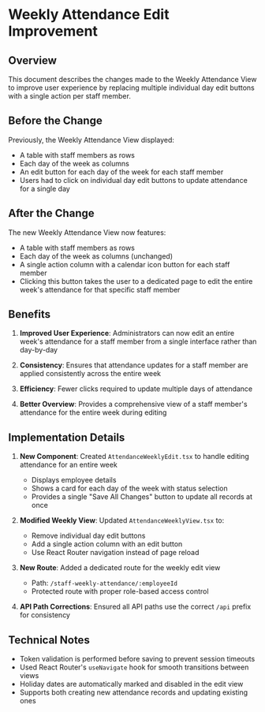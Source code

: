 # Weekly Attendance Edit Improvement

## Overview

This document describes the changes made to the Weekly Attendance View to improve user experience by replacing multiple individual day edit buttons with a single action per staff member.

## Before the Change

Previously, the Weekly Attendance View displayed:
- A table with staff members as rows
- Each day of the week as columns
- An edit button for each day of the week for each staff member
- Users had to click on individual day edit buttons to update attendance for a single day

## After the Change

The new Weekly Attendance View now features:
- A table with staff members as rows
- Each day of the week as columns (unchanged)
- A single action column with a calendar icon button for each staff member
- Clicking this button takes the user to a dedicated page to edit the entire week's attendance for that specific staff member

## Benefits

1. **Improved User Experience**: Administrators can now edit an entire week's attendance for a staff member from a single interface rather than day-by-day

2. **Consistency**: Ensures that attendance updates for a staff member are applied consistently across the entire week

3. **Efficiency**: Fewer clicks required to update multiple days of attendance

4. **Better Overview**: Provides a comprehensive view of a staff member's attendance for the entire week during editing

## Implementation Details

1. **New Component**: Created `AttendanceWeeklyEdit.tsx` to handle editing attendance for an entire week
   - Displays employee details
   - Shows a card for each day of the week with status selection
   - Provides a single "Save All Changes" button to update all records at once

2. **Modified Weekly View**: Updated `AttendanceWeeklyView.tsx` to:
   - Remove individual day edit buttons
   - Add a single action column with an edit button
   - Use React Router navigation instead of page reload

3. **New Route**: Added a dedicated route for the weekly edit view
   - Path: `/staff-weekly-attendance/:employeeId`
   - Protected route with proper role-based access control

4. **API Path Corrections**: Ensured all API paths use the correct `/api` prefix for consistency

## Technical Notes

- Token validation is performed before saving to prevent session timeouts
- Used React Router's `useNavigate` hook for smooth transitions between views
- Holiday dates are automatically marked and disabled in the edit view
- Supports both creating new attendance records and updating existing ones

